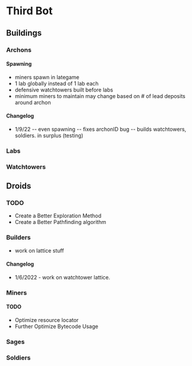 # Third Bot

## Buildings
### Archons
#### Spawning
- miners spawn in lategame
- 1 lab globally instead of 1 lab each
- defensive watchtowers built before labs
- minimum miners to maintain may change based on # of lead deposits around archon

#### Changelog
- 1/9/22
-- even spawning
-- fixes archonID bug
-- builds watchtowers, soldiers. in surplus (testing)

### Labs
### Watchtowers
## Droids
### TODO
- Create a Better Exploration Method
- Create a Better Pathfinding algorithm
### Builders
- work on lattice stuff
#### Changelog
- 1/6/2022 - work on watchtower lattice.
### Miners
#### TODO
- Optimize resource locator
- Further Optimize Bytecode Usage
### Sages
### Soldiers
